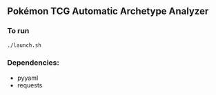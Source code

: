 ## Pokémon TCG Automatic Archetype Analyzer

### To run
```sh
./launch.sh
```

### Dependencies:
- pyyaml
- requests